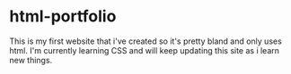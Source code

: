 # html-portfolio
This is my first website that i've created so it's pretty bland and only uses html. I'm currently learning CSS and will keep updating this site as i learn new things.
